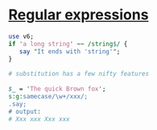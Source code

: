 [1]: https://rosettacode.org/wiki/Regular_expressions

# [Regular expressions][1]

```perl
use v6;
if 'a long string' ~~ /string$/ {
   say "It ends with 'string'";
}
 
# substitution has a few nifty features
 
$_ = 'The quick Brown fox';
s:g:samecase/\w+/xxx/;
.say;
# output:
# Xxx xxx Xxx xxx
 
```